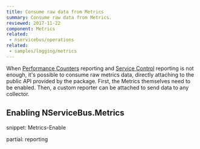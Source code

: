 ```yaml
---
title: Consume raw data from Metrics
summary: Consume raw data from Metrics.
reviewed: 2017-11-22
component: Metrics
related:
 - nservicebus/operations
related:
 - samples/logging/metrics
---
```


When [Performance Counters](./performance-counters.md) reporting and [Service Control](./service-control.md) reporting is not enough, it's possible to consume raw metrics data, directly attaching to the public API provided by the package. First, the Metrics themselves need to be enabled. Then, a custom reporter can be attached to send data to any collector.

## Enabling NServiceBus.Metrics

snippet: Metrics-Enable

partial: reporting
